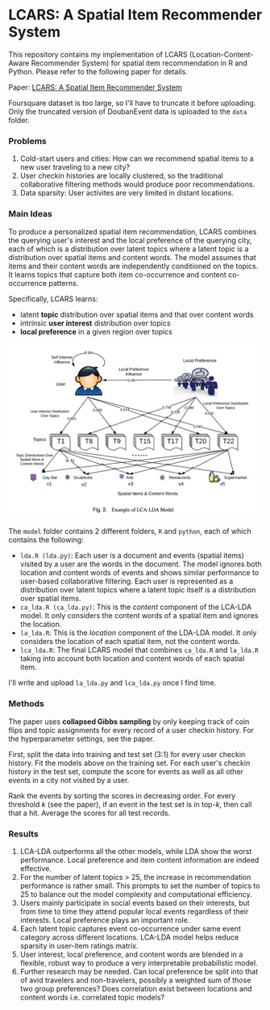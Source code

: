 # LCARS: A Spatial Item Recommender System

This repository contains my implementation of LCARS (Location-Content-Aware Recommender System) for spatial item recommendation in R and Python. Please refer to the following paper for details.

Paper: [LCARS: A Spatial Item Recommender System](http://net.pku.edu.cn/~cuibin/Papers/2014%20TOIS%20-%20lcars.pdf)

Foursquare dataset is too large, so I'll have to truncate it before uploading. Only the truncated version of DoubanEvent data is uploaded to the `data` folder.

### Problems
1. Cold-start users and cities: How can we recommend spatial items to a new user traveling to a new city?
2. User checkin histories are locally clustered, so the traditional collaborative filtering methods would produce poor recommendations.
3. Data sparsity: User activites are very limited in distant locations.

### Main Ideas
To produce a personalized spatial item recommendation, LCARS combines the querying user's interest and the local preference of the querying city, each of which is a distribution over latent topics where a latent topic is a distribution over spatial items and content words. The model assumes that items and their content words are independently conditioned on the topics. It learns topics that capture both item co-occurrence and content co-occurrence patterns.

Specifically, LCARS learns:
   - latent **topic** distribution over spatial items and that over content words
   - intrinsic **user interest** distribution over topics
   - **local preference** in a given region over topics

![LCARS](/img/lcars_model.png)

The `model` folder contains 2 different folders, `R` and `python`, each of which contains the following:
  - `lda.R (lda.py)`: Each user is a document and events (spatial items) visited by a user are the words in the document. The model ignores both location and content words of events and shows similar performance to user-based collaborative filtering. Each user is represented as a distribution over latent topics where a latent topic itself is a distribution over spatial items.
  - `ca_lda.R (ca_lda.py)`: This is the *content* component of the LCA-LDA model. It only considers the content words of a spatial item and ignores the location.
  - `la_lda.R`: This is the *location* component of the LDA-LDA model. It only considers the location of each spatial item, not the content words.
  - `lca_lda.R`: The final LCARS model that combines `ca_lda.R` and `la_lda.R` taking into account both location and content words of each spatial item.
  
I'll write and upload `la_lda.py` and `lca_lda.py` once I find time.

### Methods
The paper uses **collapsed Gibbs sampling** by only keeping track of coin flips and topic assignments for every record of a user checkin history. For the hyperparameter settings, see the paper.

First, split the data into training and test set (3:1) for every user checkin history. Fit the models above on the training set. For each user's checkin history in the test set, compute the score for events as well as all other events in a city not visited by a user.

Rank the events by sorting the scores in decreasing order. For every threshold *k* (see the paper), if an event in the test set is in top-*k*, then call that a hit. Average the scores for all test records.

### Results
1. LCA-LDA outperforms all the other models, while LDA show the worst performance. Local preference and item content information are indeed effective.
2. For the number of latent topics > 25, the increase in recommendation performance is rather small. This prompts to set the number of topics to 25 to balance out the model complexity and computational efficiency.
3. Users mainly participate in social events based on their interests, but from time to time they attend popular local events regardless of their interests. Local preference plays an important role.
4. Each latent topic captures event co-occurrence under same event category across different locations. LCA-LDA model helps reduce sparsity in user-item ratings matrix.
5. User interest, local preference, and content words are blended in a flexible, robust way to produce a very interpretable probabilistic model.
6. Further research may be needed. Can local preference be split into that of avid travelers and non-travelers, possibly a weighted sum of those two group preferences? Does correlation exist between locations and content words i.e. correlated topic models?
